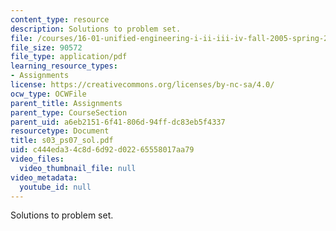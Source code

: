 ```yaml
---
content_type: resource
description: Solutions to problem set.
file: /courses/16-01-unified-engineering-i-ii-iii-iv-fall-2005-spring-2006/c444eda34c8d6d92d02265558017aa79_s03_ps07_sol.pdf
file_size: 90572
file_type: application/pdf
learning_resource_types:
- Assignments
license: https://creativecommons.org/licenses/by-nc-sa/4.0/
ocw_type: OCWFile
parent_title: Assignments
parent_type: CourseSection
parent_uid: a6eb2151-6f41-806d-94ff-dc83eb5f4337
resourcetype: Document
title: s03_ps07_sol.pdf
uid: c444eda3-4c8d-6d92-d022-65558017aa79
video_files:
  video_thumbnail_file: null
video_metadata:
  youtube_id: null
---
```

Solutions to problem set.